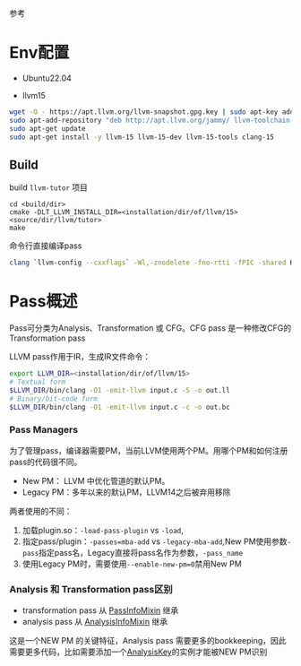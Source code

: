 参考

# Env配置

- Ubuntu22.04

- llvm15

```sh
wget -O - https://apt.llvm.org/llvm-snapshot.gpg.key | sudo apt-key add -
sudo apt-add-repository "deb http://apt.llvm.org/jammy/ llvm-toolchain-jammy-15 main"
sudo apt-get update
sudo apt-get install -y llvm-15 llvm-15-dev llvm-15-tools clang-15
```

## Build

build `llvm-tutor` 项目

```
cd <build/dir>
cmake -DLT_LLVM_INSTALL_DIR=<installation/dir/of/llvm/15> <source/dir/llvm/tutor>
make
```

命令行直接编译pass

```sh
clang `llvm-config --cxxflags` -Wl,-znodelete -fno-rtti -fPIC -shared Hello.cpp -o LLVMHello.so `llvm-config --ldflags`
```



# Pass概述

Pass可分类为Analysis、Transformation 或 CFG。CFG pass 是一种修改CFG的 Transformation pass



LLVM pass作用于IR，生成IR文件命令：

```sh
export LLVM_DIR=<installation/dir/of/llvm/15>
# Textual form
$LLVM_DIR/bin/clang -O1 -emit-llvm input.c -S -o out.ll
# Binary/bit-code form
$LLVM_DIR/bin/clang -O1 -emit-llvm input.c -c -o out.bc
```

### Pass Managers

为了管理pass，编译器需要PM，当前LLVM使用两个PM。用哪个PM和如何注册pass的代码很不同。

- New PM： LLVM 中优化管道的默认PM。
- Legacy PM：多年以来的默认PM，LLVM14之后被弃用移除

两者使用的不同：

1. 加载plugin.so：`-load-pass-plugin` vs `-load`,
2. 指定pass/plugin：`-passes=mba-add` vs `-legacy-mba-add`,New PM使用参数`-pass`指定pass名，Legacy直接将pass名作为参数，`-pass_name`
3. 使用Legacy PM时，需要使用`--enable-new-pm=0`禁用New PM

### Analysis 和 Transformation pass区别

- transformation pass 从 [PassInfoMixin](https://github.com/llvm/llvm-project/blob/release/15.x/llvm/include/llvm/IR/PassManager.h#L371) 继承
- analysis pass 从 [AnalysisInfoMixin](https://github.com/llvm/llvm-project/blob/release/15.x/llvm/include/llvm/IR/PassManager.h#L394) 继承

这是一个NEW PM 的关键特征，Analysis pass 需要更多的bookkeeping，因此需要更多代码，比如需要添加一个[AnalysisKey](https://github.com/llvm/llvm-project/blob/release/15.x/llvm/include/llvm/IR/PassManager.h#L410)的实例才能被NEW PM识别
